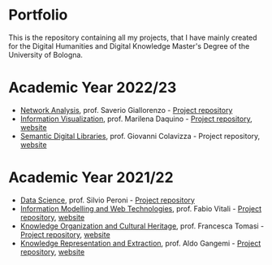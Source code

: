 # Portfolio

This is the repository containing all my projects, that I have mainly created for the Digital Humanities and Digital Knowledge Master's Degree of the University of Bologna. 

<h1>Academic Year 2022/23</h1>
<ul>
  <li><a href="https://www.unibo.it/en/teaching/course-unit-catalogue/course-unit/2022/467048">Network Analysis</a>, prof. Saverio Giallorenzo - <a href="https://github.com/NetworkAnalysisP/NAP.git">Project repository</a></li>
    <li><a href="https://www.unibo.it/it/didattica/insegnamenti/insegnamento/2022/467047">Information Visualization</a>, prof. Marilena Daquino - <a href="https://github.com/Infoviz-ICD/Infoviz-ICD.git">Project repository</a>, <a href="https://infoviz-icd.github.io/Infoviz-ICD/">website</a>
    </li>
  <li><a href="https://www.unibo.it/it/didattica/insegnamenti/insegnamento/2022/443592">Semantic Digital Libraries</a>, prof. Giovanni Colavizza - <a href"https://github.com/ShakespeareFirstFolioLSD/Shakespeare_first_folio.git">Project repository</a>, <a href="https://shakespearefirstfoliolsd.github.io/Shakespeare_first_folio/">website</a></li>
</ul>

<h1>Academic Year 2021/22</h1>
<ul>
  <li><a href="https://www.unibo.it/it/didattica/insegnamenti/insegnamento/2021/467046">Data Science</a>, prof. Silvio Peroni - <a href="https://github.com/martasoricetti/my_little_python.git">Project repository</a></li>
  <li><a href="https://www.unibo.it/en/teaching/course-unit-catalogue/course-unit/2021/454464">Information Modelling and Web Technologies</a>, prof. Fabio Vitali - <a href="https://github.com/deadloversociety/imwt22.git">Project repository</a>, <a href="https://deadloversociety.github.io/imwt22/">website</a></li>
   <li><a href="https://www.unibo.it/it/didattica/insegnamenti/insegnamento/2021/454462">Knowledge Organization and Cultural Heritage</a>, prof. Francesca Tomasi - <a href="https://github.com/apollo11moonLOnDing/home.git">Project repository</a>, <a href="https://apollo11moonlonding.github.io/home/dist/index.html#page-top">website</a></li>
  <li><a href="https://www.unibo.it/it/didattica/insegnamenti/insegnamento/2021/454462">Knowledge Representation and Extraction</a>, prof. Aldo Gangemi - <a href="[https://github.com/apollo11moonLOnDing/home.git](https://github.com/SongsTOPoems/STOP.git)">Project repository</a>, <a href="[https://apollo11moonlonding.github.io/home/dist/index.html#page-top](https://songstopoems.github.io/STOP/)https://songstopoems.github.io/STOP/">website</a></li>
</ul>
